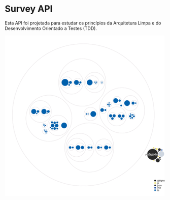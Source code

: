 # Survey API
Esta API foi projetada para estudar os princípios da Arquitetura Limpa e do Desenvolvimento Orientado a Testes (TDD).

![Visualization of the codebase](./diagram.svg)
